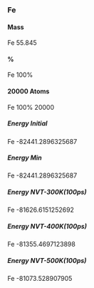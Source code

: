 <!--
 * @Description: 
 * @version: 
 * @Author: Yuanshuo_PC
 * @Date: 2020-05-13 15:19:17
 * @LastEditors: Yuanshuo_PC
 * @LastEditTime: 2020-05-14 15:22:21
 -->
### Fe
#### Mass
Fe 55.845    
#### %
Fe 100%
#### 20000 Atoms
Fe 100%    20000    
##### Energy Initial
Fe -82441.2896325687    
##### Energy Min
Fe -82441.2896325687    
##### Energy NVT-300K(100ps)
Fe -81626.6151252692
##### Energy NVT-400K(100ps)
Fe -81355.4697123898
##### Energy NVT-500K(100ps)
Fe -81073.528907905    